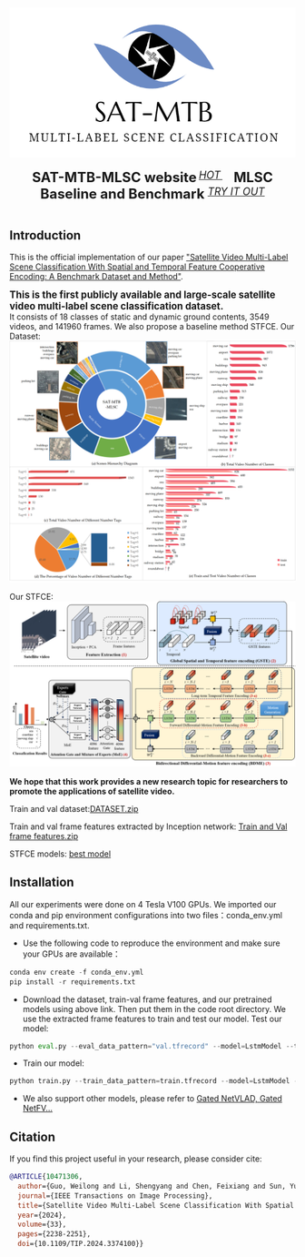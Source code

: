 <div align="center">
  <img src="./resource/Logo.png" width="600"/>
  <div>&nbsp;</div>
  <div align="center">
    <b><font size="5">SAT-MTB-MLSC website</font></b>
    <sup>
      <a href="http://www.csu.cas.cn/gb/kybm/sjlyzx/gcxx_sjj/sjj_wxxl/202304/t20230410_6728890.html">
        <i><font size="4">HOT</font></i>
      </a>
    </sup>
    &nbsp;&nbsp;&nbsp;&nbsp;
    <b><font size="5">MLSC Baseline and Benchmark </font></b>
    <sup>
      <a href="https://github.com/Kingdroper/STFCE">
        <i><font size="4">TRY IT OUT</font></i>
      </a>
    </sup>
  </div>
  <div>&nbsp;</div>
</div>

  ## Introduction 
  This is the official implementation of our paper ["Satellite Video Multi-Label Scene Classification With Spatial and Temporal Feature Cooperative Encoding: A Benchmark Dataset and Method"](https://ieeexplore.ieee.org/document/10471306).
  
  **<big>This is the first publicly available and large-scale satellite video multi-label scene classification dataset.</big>**  
  It consists of 18 classes of static and dynamic ground contents, 3549 videos, and 141960 frames. We also propose a baseline method STFCE.
  Our Dataset:
![dataset](./resource/dataset6.png)

  Our STFCE:
![As shown in the fig](./resource/1.png)
  
  **We hope that this work provides a new research topic for researchers to promote the applications of satellite video.**
  
  Train and val dataset:[DATASET.zip](https://pan.baidu.com/s/1_trIj3LwNcudfzw6F3MYNw?pwd=myqp)
  
  Train and val frame features extracted by Inception network: [Train and Val frame features.zip](https://pan.baidu.com/s/1lVou-uJWY8_GJifOqw9asA?pwd=4eka)

  STFCE models: [best model](https://pan.baidu.com/s/1cDR6B5lYKee0CI9pY5HlVA?pwd=utx8)

  ## Installation
  All our experiments were done on 4 Tesla V100 GPUs. We imported our conda and pip environment configurations into two files：conda_env.yml and requirements.txt.
  - Use the following code to reproduce the environment and make sure your GPUs are available：
  ```python
conda env create -f conda_env.yml
pip install -r requirements.txt
  ```

- Download the dataset, train-val frame features, and our pretrained models using above link. Then put them in the code root directory. We use the extracted frame features to train and test our model. Test our model:
```python
python eval.py --eval_data_pattern="val.tfrecord" --model=LstmModel --train_dir=stfce_model --frame_features=True --feature_names="rgb" --feature_sizes="1024" --batch_size=1024 --base_learning_rate=0.0002 --lstm_random_sequence=True --run_once=True --top_k=18 --num_classes=18
```
- Train our model:
```python
python train.py --train_data_pattern=train.tfrecord --model=LstmModel --train_dir=stfce_model --frame_features=True --feature_names="rgb" --feature_sizes="1024" --batch_size=80 --base_learning_rate=0.0002 --lstm_random_sequence=True --max_step=1000 --num_classes=18 --export_model_steps=100 --num_epochs=36
```

- We also support other models, please refer to [Gated NetVLAD, Gated NetFV...](./Read.md)

## Citation
If you find this project useful in your research, please consider cite:

```BibTeX
@ARTICLE{10471306,
  author={Guo, Weilong and Li, Shengyang and Chen, Feixiang and Sun, Yuhan and Gu, Yanfeng},
  journal={IEEE Transactions on Image Processing}, 
  title={Satellite Video Multi-Label Scene Classification With Spatial and Temporal Feature Cooperative Encoding: A Benchmark Dataset and Method}, 
  year={2024},
  volume={33},
  pages={2238-2251},
  doi={10.1109/TIP.2024.3374100}}
```
